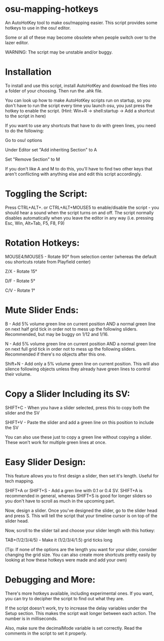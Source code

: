 # osu-mapping-hotkeys
An AutoHotKey tool to make osu!mapping easier.
This script provides some hotkeys to use in the osu! editor. 

Some or all of these may become obsolete when people switch over to the lazer editor.

WARNING: The script may be unstable and/or buggy.

# Installation
To install and use this script, install AutoHotKey and download the files into a folder of your choosing. Then run the .ahk file.

You can look up how to make AutoHotKey scripts run on startup, so you don't have to run the script every time you launch osu, you just press the hotkey to enable the script.
(Hint: Win+R -> shell:startup -> Add a shortcut to the script in here)

If you want to use any shortcuts that have to do with green lines, you need to do the following:

Go to osu! options

Under Editor set "Add inheriting Section" to A

Set "Remove Section" to M

If you don't like A and M to do this, you'll have to find two other keys that aren't conflicting with anything else and edit this script accordingly.

# Toggling the Script:

Press CTRL+ALT+. or CTRL+ALT+MOUSE5 to enable/disable the script - you should hear a sound when the script turns on and off.
The script normally disables automatically when you leave the editor in any way (i.e. pressing Esc, Win, Alt+Tab, F5, F8, F9)

# Rotation Hotkeys:

MOUSE4/MOUSE5 - Rotate 90° from selection center (whereas the default osu shortcuts rotate from Playfield center)

Z/X - Rotate 15°

D/F - Rotate 5°

C/V - Rotate 1°

# Mute Slider Ends:

B - Add 5% volume green line on current position AND a normal green line on next half grid tick in order not to mess up the following sliders. Recommended, but may be buggy on 1/12 and 1/16.

N - Add 5% volume green line on current position AND a normal green line on next full grid tick in order not to mess up the following sliders. Recommended if there's no objects after this one.

Shift+N - Add only a 5% volume green line on current position. This will also silence following objects unless they already have green lines to control their volume.

# Copy a Slider Including its SV:

SHIFT+C - When you have a slider selected, press this to copy both the slider and the SV

SHIFT+V - Paste the slider and add a green line on this position to include the SV

You can also use these just to copy a green line without copying a slider. These won't work for multiple green lines at once.

# Easy Slider Design:

This feature allows you to first design a slider, then set it's length.
Useful for tech mapping.

SHIFT+A or SHIFT+S - Add a gren line with 0.1 or 0.4 SV. SHIFT+A is recommended in general, whereas SHIFT+S is good for longer sliders so you don't have to scroll as much in the upcoming part.

Now, design a slider. Once you've designed the slider, go to the slider head and press S. This will tell the script that your timeline cursor is on top of the slider head. 

Now, scroll to the slider tail and choose your slider length with this hotkey:

TAB+(1/2/3/4/5) - Make it (1/2/3/4/1.5) grid ticks long

(Tip: If none of the options are the length you want for your slider, consider changing the grid size. 
You can also create more shortcuts pretty easily by looking at how these hotkeys were made and add your own)

# Debugging and More:
There's more hotkeys available, including experimental ones. If you want, you can try to decipher the script to find out what they are. 

If the script doesn't work, try to increase the delay variables under the Setup section. This makes the script wait longer between each action. The number is in milliseconds.

Also, make sure the decimalMode variable is set correctly. Read the comments in the script to set it properly.
